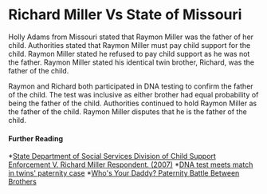 # Richard Miller Vs State of Missouri

Holly Adams from Missouri stated that Raymon Miller was the father of her child.
Authorities stated that Raymon Miller must pay child support for the child.
Raymon Miller stated he refused to pay child support as he was not the father.
Raymon Miller stated his identical twin brother, Richard, was the father of the child.

Raymon and Richard both participated in DNA testing to confirm the father of the child.
The test was inclusive as either brother had equal probability of being the father of the child.
Authorities continued to hold Raymon Miller as the father of the child.
Raymon Miller disputes that he is the father of the child.


#### Further Reading
*[State Department of Social Services Division of Child Support Enforcement V. Richard Miller Respondent. (2007)](https://caselaw.findlaw.com/mo-court-of-appeals/1341418.html)
*[DNA test meets match in twins' paternity case](https://www.theguardian.com/world/2007/may/23/usa.science)
*[Who's Your Daddy? Paternity Battle Between Brothers](https://abcnews.go.com/TheLaw/LegalCenter/daddy-paternity-battle-brothers/story?id=3195632)
